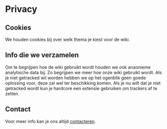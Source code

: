 # Privacy
## Cookies
We houden cookies bij over welk thema je kiest voor de wiki.

## Info die we verzamelen
Om te begrijpen hoe de wiki gebruikt wordt houden we ook anaonieme analytische data bij. Zo begrijpen we meer hoe onze wiki gebruikt wordt. Als je niet getracked wil worden hebben we op het ogenblik geen goede oplossing voor, deze zal wel ter beschikking komen. Als je nu wilt dat je niet getracked wordt kun je hardcore een extensie gebruiken om trackers af te zetten.

## Contact
Voor meer info kan je ons altijd [contacteren](/contact).